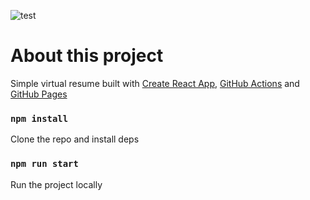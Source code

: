 ![test](https://github.com/eulloa/resume/actions/workflows/node.js.yml/badge.svg)

# About this project
Simple virtual resume built with [Create React App](https://github.com/facebook/create-react-app), [GitHub Actions](https://github.com/features/actions) and [GitHub Pages](https://pages.github.com/)

### `npm install`
Clone the repo and install deps

### `npm run start`
Run the project locally
